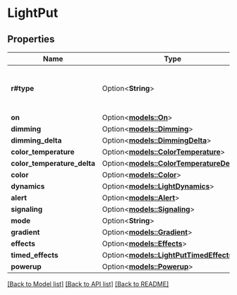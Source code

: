 # LightPut

## Properties

Name | Type | Description | Notes
------------ | ------------- | ------------- | -------------
**r#type** | Option<**String**> | Type of the supported resources (always `light` here) | [optional]
**on** | Option<[**models::On**](On.md)> |  | [optional]
**dimming** | Option<[**models::Dimming**](Dimming.md)> |  | [optional]
**dimming_delta** | Option<[**models::DimmingDelta**](DimmingDelta.md)> |  | [optional]
**color_temperature** | Option<[**models::ColorTemperature**](ColorTemperature.md)> |  | [optional]
**color_temperature_delta** | Option<[**models::ColorTemperatureDelta**](ColorTemperatureDelta.md)> |  | [optional]
**color** | Option<[**models::Color**](Color.md)> |  | [optional]
**dynamics** | Option<[**models::LightDynamics**](LightDynamics.md)> |  | [optional]
**alert** | Option<[**models::Alert**](Alert.md)> |  | [optional]
**signaling** | Option<[**models::Signaling**](Signaling.md)> |  | [optional]
**mode** | Option<**String**> |  | [optional]
**gradient** | Option<[**models::Gradient**](Gradient.md)> |  | [optional]
**effects** | Option<[**models::Effects**](Effects.md)> |  | [optional]
**timed_effects** | Option<[**models::LightPutTimedEffects**](LightPut_timed_effects.md)> |  | [optional]
**powerup** | Option<[**models::Powerup**](Powerup.md)> |  | [optional]

[[Back to Model list]](../README.md#documentation-for-models) [[Back to API list]](../README.md#documentation-for-api-endpoints) [[Back to README]](../README.md)


